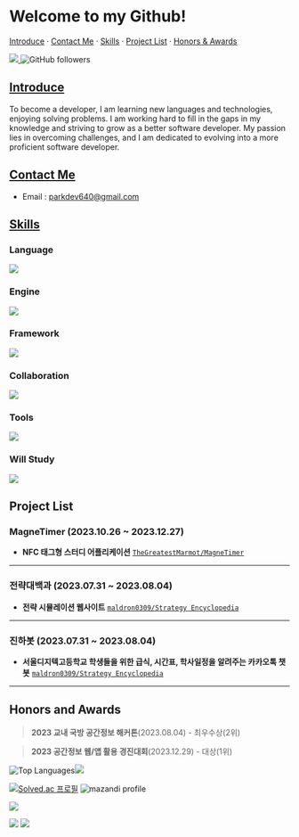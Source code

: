 #  Welcome to my Github! 

[Introduce](#introduce)  · [Contact Me](#contact-me)  · [Skills](#skills) · [Project List](#project-list) · [Honors & Awards](#honors-and-awards)
<div>
 <a href="https://hits.seeyoufarm.com">
   <img src="https://hits.seeyoufarm.com/api/count/incr/badge.svg?url=https%3A%2F%2Fgithub.com%2Fmaldron0309"/>
 </a>

 <img alt="GitHub followers" src="https://img.shields.io/github/followers/maldron0309?style=social">
</div>

## [Introduce](#introduce)
To become a developer, I am learning new languages and technologies, enjoying solving problems. I am working hard to fill in the gaps in my knowledge and striving to grow as a better software developer. My passion lies in overcoming challenges, and I am dedicated to evolving into a more proficient software developer.

## [Contact Me](#contact-me)
- Email : [parkdev640@gmail.com](mailto:parkdev640@gmail.com)
## [Skills](#skills)

### Language
<p> 
   <a href="https://skillicons.dev">
    <img src="https://skillicons.dev/icons?i=c,cpp,cs" />
  </a>
</p>

### Engine
<p> 
   <a href="https://skillicons.dev">
    <img src="https://skillicons.dev/icons?i=unity,godot" />
  </a>
</p>

### Framework
<p> 
   <a href="https://skillicons.dev">
    <img src="https://skillicons.dev/icons?i=svelte" />
  </a>
</p>

### Collaboration
<p>
  <a href="https://skillicons.dev">
    <img src="https://skillicons.dev/icons?i=git,github" />
  </a>
</p>

### Tools
<p> 
   <a href="https://skillicons.dev">
    <img src="https://skillicons.dev/icons?i=figma,vscode,visualstudio" />
  </a>
</p>

### Will Study
<p>
  <a href="https://skillicons.dev">
    <img src="https://skillicons.dev/icons?i=python" />
  </a>
</p>

## Project List

### MagneTimer (2023.10.26 ~ 2023.12.27)
- **NFC 태그형 스터디 어플리케이션**
[`TheGreatestMarmot/MagneTimer`](https://github.com/TheGreatestMarmot/MagneTimer)

<hr>

### 전략대백과 (2023.07.31 ~ 2023.08.04)
- **전략 시뮬레이션 웹사이트**
[`maldron0309/Strategy Encyclopedia`](https://github.com/maldron0309/StrategyEncyclopedia)

<hr>

### 진하봇 (2023.07.31 ~ 2023.08.04)
- **서울디지텍고등학교 학생들을 위한 급식, 시간표, 학사일정을 알려주는 카카오톡 챗봇**
[`maldron0309/Strategy Encyclopedia`](http://github.com/maldron0309/JinhaBot/settings)

<hr>

## Honors and Awards
> **2023 교내 국방 공간정보 해커톤**(2023.08.04) - 최우수상(2위)

> **2023 공간정보 웹/앱 활용 경진대회**(2023.12.29) - 대상(1위)

![Top Languages](https://github-readme-stats.vercel.app/api?username=maldron0309&show_icons=true)<img src="https://github-readme-streak-stats.herokuapp.com/?user=maldron0309&theme=dark" />


[![Solved.ac 프로필](http://mazassumnida.wtf/api/v2/generate_badge?boj=maldron)](https://solved.ac/maldron) ![mazandi profile](http://mazandi.herokuapp.com/api?handle=maldron&theme=warm)

<a href="https://opgc.me/#/users/maldron0309" target="_blank"><img src="https://api.opgc.me/githubs/users/maldron0309/tag/?theme=basic" /></a>

<img src="http:/mazandi.herokuapp.com/api?handle=maldron&theme=warm">

  <img src="https://github-profile-trophy.vercel.app/?username=ryo-ma" />


